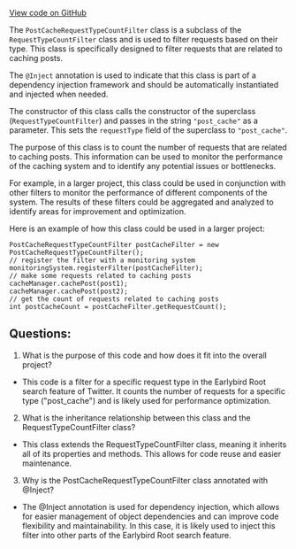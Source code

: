 [View code on GitHub](https://github.com/misbahsy/the-algorithm/src/java/com/twitter/search/earlybird_root/filters/PostCacheRequestTypeCountFilter.java)

The `PostCacheRequestTypeCountFilter` class is a subclass of the `RequestTypeCountFilter` class and is used to filter requests based on their type. This class is specifically designed to filter requests that are related to caching posts. 

The `@Inject` annotation is used to indicate that this class is part of a dependency injection framework and should be automatically instantiated and injected when needed. 

The constructor of this class calls the constructor of the superclass (`RequestTypeCountFilter`) and passes in the string `"post_cache"` as a parameter. This sets the `requestType` field of the superclass to `"post_cache"`. 

The purpose of this class is to count the number of requests that are related to caching posts. This information can be used to monitor the performance of the caching system and to identify any potential issues or bottlenecks. 

For example, in a larger project, this class could be used in conjunction with other filters to monitor the performance of different components of the system. The results of these filters could be aggregated and analyzed to identify areas for improvement and optimization. 

Here is an example of how this class could be used in a larger project:

```
PostCacheRequestTypeCountFilter postCacheFilter = new PostCacheRequestTypeCountFilter();
// register the filter with a monitoring system
monitoringSystem.registerFilter(postCacheFilter);
// make some requests related to caching posts
cacheManager.cachePost(post1);
cacheManager.cachePost(post2);
// get the count of requests related to caching posts
int postCacheCount = postCacheFilter.getRequestCount();
```
## Questions: 
 1. What is the purpose of this code and how does it fit into the overall project? 
- This code is a filter for a specific request type in the Earlybird Root search feature of Twitter. It counts the number of requests for a specific type ("post_cache") and is likely used for performance optimization.

2. What is the inheritance relationship between this class and the RequestTypeCountFilter class? 
- This class extends the RequestTypeCountFilter class, meaning it inherits all of its properties and methods. This allows for code reuse and easier maintenance.

3. Why is the PostCacheRequestTypeCountFilter class annotated with @Inject? 
- The @Inject annotation is used for dependency injection, which allows for easier management of object dependencies and can improve code flexibility and maintainability. In this case, it is likely used to inject this filter into other parts of the Earlybird Root search feature.